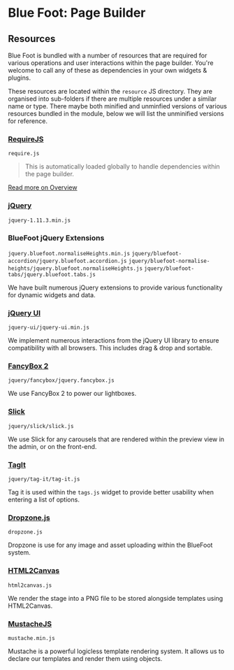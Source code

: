# Blue Foot: Page Builder
## Resources
Blue Foot is bundled with a number of resources that are required for various operations and user interactions within the page builder. You're welcome to call any of these as dependencies in your own widgets & plugins.

These resources are located within the `resource` JS directory. They are organised into sub-folders if there are multiple resources under a similar name or type. There maybe both minified and unminfied versions of various resources bundled in the module, below we will list the unminified versions for reference.

### [RequireJS](http://requirejs.org)
`require.js`
> This is automatically loaded globally to handle dependencies within the page builder. 

[Read more on Overview](PageBuilder/Overview.md#requirejs)

### [jQuery](http://jquery.com)
`jquery-1.11.3.min.js`

### BlueFoot jQuery Extensions
`jquery.bluefoot.normaliseHeights.min.js`
`jquery/bluefoot-accordion/jquery.bluefoot.accordion.js`
`jquery/bluefoot-normalise-heights/jquery.bluefoot.normaliseHeights.js`
`jquery/bluefoot-tabs/jquery.bluefoot.tabs.js`

We have built numerous jQuery extensions to provide various functionality for dynamic widgets and data.

### [jQuery UI](http://jqueryui.com)
`jquery-ui/jquery-ui.min.js`

We implement numerous interactions from the jQuery UI library to ensure compatibility with all browsers. This includes drag & drop and sortable.

### [FancyBox 2](http://fancyapps.com/fancybox/)
`jquery/fancybox/jquery.fancybox.js`

We use FancyBox 2 to power our lightboxes.

### [Slick](http://kenwheeler.github.io/slick/)
`jquery/slick/slick.js`

We use Slick for any carousels that are rendered within the preview view in the admin, or on the front-end.

### [TagIt](http://aehlke.github.io/tag-it/)
`jquery/tag-it/tag-it.js`

Tag it is used within the `tags.js` widget to provide better usability when entering a list of options.

### [Dropzone.js](http://www.dropzonejs.com)
`dropzone.js`

Dropzone is use for any image and asset uploading within the BlueFoot system.

### [HTML2Canvas](https://html2canvas.hertzen.com)
`html2canvas.js`

We render the stage into a PNG file to be stored alongside templates using HTML2Canvas.

### [MustacheJS](https://github.com/janl/mustache.js/)
`mustache.min.js`

Mustache is a powerful logicless template rendering system. It allows us to declare our templates and render them using objects.
